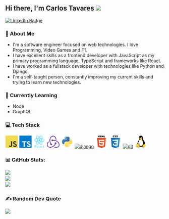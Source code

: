 ## <span>Hi there, I'm Carlos Tavares <img src="https://media.giphy.com/media/hvRJCLFzcasrR4ia7z/giphy.gif" width="25"> </span>

<a href="https://www.linkedin.com/in/tavares-carlos/">
  <img src="https://img.shields.io/badge/LinkedIn-blue?style=for-the-badge&logo=linkedin&logoColor=white" alt="LinkedIn Badge"/>
</a>

### 💫 About Me
- I'm a software engineer focused on web technologies. I love Programming, Video Games and F1.
- I have excellent skills as a frontend developer with JavaScript as my primary programming language, TypeScript and frameworks like React.
- I have worked as a fullstack developer with technologies like Python and Django.
- I'm a self-taught person, constantly improving my current skills and trying to learn new technologies.

### 🌱 Currently Learning 

- Node
- GraphQL

### 💻 Tech Stack
<p align="left">
<a href="https://developer.mozilla.org/en-US/docs/Web/JavaScript" target="_blank" rel="noreferrer"><img src="https://raw.githubusercontent.com/devicons/devicon/master/icons/javascript/javascript-original.svg" alt="javascript" width="40" height="40"/></a> 
<a href="https://www.typescriptlang.org/" target="_blank" rel="noreferrer"><img src="https://raw.githubusercontent.com/devicons/devicon/master/icons/typescript/typescript-original.svg" alt="typescript" width="40" height="40"/></a>
<a href="https://reactjs.org/" target="_blank" rel="noreferrer"><img src="https://raw.githubusercontent.com/devicons/devicon/master/icons/react/react-original-wordmark.svg" alt="react" width="40" height="40"/></a> 
<a href="https://redux.js.org" target="_blank" rel="noreferrer"><img src="https://raw.githubusercontent.com/devicons/devicon/master/icons/redux/redux-original.svg" alt="redux" width="40" height="40"/></a> 
<a href="https://www.python.org" target="_blank" rel="noreferrer"><img src="https://raw.githubusercontent.com/devicons/devicon/master/icons/python/python-original.svg" alt="python" width="40" height="40"/></a> 
<a href="https://www.djangoproject.com/" target="_blank" rel="noreferrer"><img src="https://cdn.worldvectorlogo.com/logos/django.svg" alt="django" width="40" height="40"/></a> 
<a href="https://www.w3.org/html/" target="_blank" rel="noreferrer"><img src="https://raw.githubusercontent.com/devicons/devicon/master/icons/html5/html5-original-wordmark.svg" alt="html5" width="40" height="40"/></a> 
<a href="https://www.w3schools.com/css/" target="_blank" rel="noreferrer"><img src="https://raw.githubusercontent.com/devicons/devicon/master/icons/css3/css3-original-wordmark.svg" alt="css3" width="40" height="40"/></a> 
<a href="https://git-scm.com/" target="_blank" rel="noreferrer"><img src="https://www.vectorlogo.zone/logos/git-scm/git-scm-icon.svg" alt="git" width="40" height="40"/></a> 
<a href="https://www.linux.org/" target="_blank" rel="noreferrer"><img src="https://raw.githubusercontent.com/devicons/devicon/master/icons/linux/linux-original.svg" alt="linux" width="40" height="40"/></a> 
</p>

### 📊 GitHub Stats:
![](https://github-readme-stats.vercel.app/api?username=daksen&theme=dark&hide_border=false&include_all_commits=true&count_private=true)<br/>
![](https://github-readme-streak-stats.herokuapp.com/?user=daksen&theme=dark&hide_border=false)<br/>
![](https://github-readme-stats.vercel.app/api/top-langs/?username=daksen&theme=dark&hide_border=false&include_all_commits=true&count_private=true&layout=compact)

### ✍️ Random Dev Quote
![](https://quotes-github-readme.vercel.app/api?type=horizontal&theme=dark)
